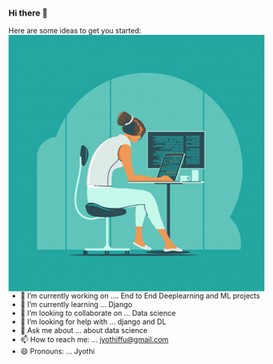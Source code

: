 ### Hi there 👋



Here are some ideas to get you started:
<img src="https://github.com/Jyothif/Jyothif/blob/main/Jyo.jpg"
     align=right>

- 🔭 I’m currently working on .... End to End Deeplearning and ML projects
- 🌱 I’m currently learning ... Django
- 👯 I’m looking to collaborate on ... Data science
- 🤔 I’m looking for help with ... django and DL
- 💬 Ask me about ... about data science
- 📫 How to reach me: ... jyothiffu@gmail.com
- 😄 Pronouns: ... Jyothi
